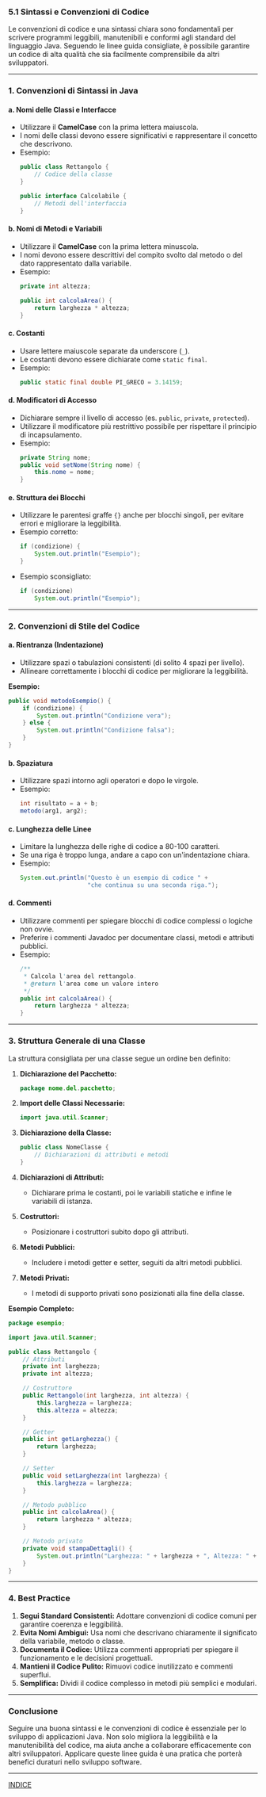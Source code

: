 ### **5.1 Sintassi e Convenzioni di Codice**

Le convenzioni di codice e una sintassi chiara sono fondamentali per scrivere programmi leggibili, manutenibili e conformi agli standard del linguaggio Java. Seguendo le linee guida consigliate, è possibile garantire un codice di alta qualità che sia facilmente comprensibile da altri sviluppatori.

---

### **1. Convenzioni di Sintassi in Java**

#### **a. Nomi delle Classi e Interfacce**
- Utilizzare il **CamelCase** con la prima lettera maiuscola.
- I nomi delle classi devono essere significativi e rappresentare il concetto che descrivono.
- Esempio:
  ```java
  public class Rettangolo {
      // Codice della classe
  }
  
  public interface Calcolabile {
      // Metodi dell'interfaccia
  }
  ```

#### **b. Nomi di Metodi e Variabili**
- Utilizzare il **CamelCase** con la prima lettera minuscola.
- I nomi devono essere descrittivi del compito svolto dal metodo o del dato rappresentato dalla variabile.
- Esempio:
  ```java
  private int altezza;

  public int calcolaArea() {
      return larghezza * altezza;
  }
  ```

#### **c. Costanti**
- Usare lettere maiuscole separate da underscore (`_`).
- Le costanti devono essere dichiarate come `static final`.
- Esempio:
  ```java
  public static final double PI_GRECO = 3.14159;
  ```

#### **d. Modificatori di Accesso**
- Dichiarare sempre il livello di accesso (es. `public`, `private`, `protected`).
- Utilizzare il modificatore più restrittivo possibile per rispettare il principio di incapsulamento.
- Esempio:
  ```java
  private String nome;
  public void setNome(String nome) {
      this.nome = nome;
  }
  ```

#### **e. Struttura dei Blocchi**
- Utilizzare le parentesi graffe `{}` anche per blocchi singoli, per evitare errori e migliorare la leggibilità.
- Esempio corretto:
  ```java
  if (condizione) {
      System.out.println("Esempio");
  }
  ```
- Esempio sconsigliato:
  ```java
  if (condizione)
      System.out.println("Esempio");
  ```

---

### **2. Convenzioni di Stile del Codice**

#### **a. Rientranza (Indentazione)**
- Utilizzare spazi o tabulazioni consistenti (di solito 4 spazi per livello).
- Allineare correttamente i blocchi di codice per migliorare la leggibilità.

**Esempio:**
```java
public void metodoEsempio() {
    if (condizione) {
        System.out.println("Condizione vera");
    } else {
        System.out.println("Condizione falsa");
    }
}
```

#### **b. Spaziatura**
- Utilizzare spazi intorno agli operatori e dopo le virgole.
- Esempio:
  ```java
  int risultato = a + b;
  metodo(arg1, arg2);
  ```

#### **c. Lunghezza delle Linee**
- Limitare la lunghezza delle righe di codice a 80-100 caratteri.
- Se una riga è troppo lunga, andare a capo con un'indentazione chiara.
- Esempio:
  ```java
  System.out.println("Questo è un esempio di codice " +
                     "che continua su una seconda riga.");
  ```

#### **d. Commenti**
- Utilizzare commenti per spiegare blocchi di codice complessi o logiche non ovvie.
- Preferire i commenti Javadoc per documentare classi, metodi e attributi pubblici.
- Esempio:
  ```java
  /**
   * Calcola l'area del rettangolo.
   * @return l'area come un valore intero
   */
  public int calcolaArea() {
      return larghezza * altezza;
  }
  ```

---

### **3. Struttura Generale di una Classe**

La struttura consigliata per una classe segue un ordine ben definito:

1. **Dichiarazione del Pacchetto:**
   ```java
   package nome.del.pacchetto;
   ```

2. **Import delle Classi Necessarie:**
   ```java
   import java.util.Scanner;
   ```

3. **Dichiarazione della Classe:**
   ```java
   public class NomeClasse {
       // Dichiarazioni di attributi e metodi
   }
   ```

4. **Dichiarazioni di Attributi:**
   - Dichiarare prima le costanti, poi le variabili statiche e infine le variabili di istanza.

5. **Costruttori:**
   - Posizionare i costruttori subito dopo gli attributi.

6. **Metodi Pubblici:**
   - Includere i metodi getter e setter, seguiti da altri metodi pubblici.

7. **Metodi Privati:**
   - I metodi di supporto privati sono posizionati alla fine della classe.

**Esempio Completo:**
```java
package esempio;

import java.util.Scanner;

public class Rettangolo {
    // Attributi
    private int larghezza;
    private int altezza;

    // Costruttore
    public Rettangolo(int larghezza, int altezza) {
        this.larghezza = larghezza;
        this.altezza = altezza;
    }

    // Getter
    public int getLarghezza() {
        return larghezza;
    }

    // Setter
    public void setLarghezza(int larghezza) {
        this.larghezza = larghezza;
    }

    // Metodo pubblico
    public int calcolaArea() {
        return larghezza * altezza;
    }

    // Metodo privato
    private void stampaDettagli() {
        System.out.println("Larghezza: " + larghezza + ", Altezza: " + altezza);
    }
}
```

---

### **4. Best Practice**

1. **Segui Standard Consistenti:** Adottare convenzioni di codice comuni per garantire coerenza e leggibilità.
2. **Evita Nomi Ambigui:** Usa nomi che descrivano chiaramente il significato della variabile, metodo o classe.
3. **Documenta il Codice:** Utilizza commenti appropriati per spiegare il funzionamento e le decisioni progettuali.
4. **Mantieni il Codice Pulito:** Rimuovi codice inutilizzato e commenti superflui.
5. **Semplifica:** Dividi il codice complesso in metodi più semplici e modulari.

---

### **Conclusione**

Seguire una buona sintassi e le convenzioni di codice è essenziale per lo sviluppo di applicazioni Java. Non solo migliora la leggibilità e la manutenibilità del codice, ma aiuta anche a collaborare efficacemente con altri sviluppatori. Applicare queste linee guida è una pratica che porterà benefici duraturi nello sviluppo software.


---
[INDICE](README.md)